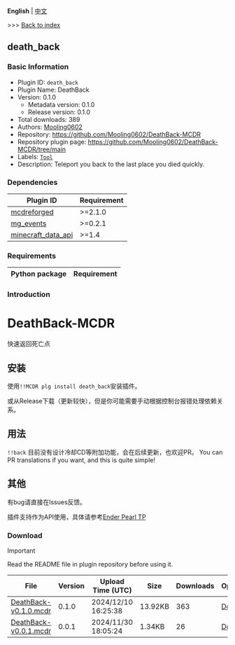 **English** | [中文](readme-zh_cn.md)

\>\>\> [Back to index](/readme.md)

## death_back

### Basic Information

- Plugin ID: `death_back`
- Plugin Name: DeathBack
- Version: 0.1.0
  - Metadata version: 0.1.0
  - Release version: 0.1.0
- Total downloads: 389
- Authors: [Mooling0602](https://github.com/Mooling0602)
- Repository: https://github.com/Mooling0602/DeathBack-MCDR
- Repository plugin page: https://github.com/Mooling0602/DeathBack-MCDR/tree/main
- Labels: [`Tool`](/labels/tool/readme.md)
- Description: Teleport you back to the last place you died quickly.

### Dependencies

| Plugin ID | Requirement |
| --- | --- |
| [mcdreforged](https://github.com/Fallen-Breath/MCDReforged) | \>=2.1.0 |
| [mg_events](/plugins/mg_events/readme.md) | \>=0.2.1 |
| [minecraft_data_api](/plugins/minecraft_data_api/readme.md) | \>=1.4 |

### Requirements

| Python package | Requirement |
| --- | --- |

### Introduction

# DeathBack-MCDR
快速返回死亡点

## 安装
使用`!!MCDR plg install death_back`安装插件。

或从Release下载（更新较快），但是你可能需要手动根据控制台报错处理依赖关系。

## 用法
`!!back`
目前没有设计冷却CD等附加功能，会在后续更新，也欢迎PR。
You can PR translations if you want, and this is quite simple!

## 其他
有bug请直接在Issues反馈。

插件支持作为API使用，具体请参考[Ender Pearl TP](https://github.com/Mooling0602/Ender-Pearl-TP-MCDR)

### Download

> [!IMPORTANT]
> Read the README file in plugin repository before using it.

| File | Version | Upload Time (UTC) | Size | Downloads | Operations |
| --- | --- | --- | --- | --- | --- |
| [DeathBack-v0.1.0.mcdr](https://github.com/Mooling0602/DeathBack-MCDR/releases/tag/0.1.0) | 0.1.0 | 2024/12/10 16:25:38 | 13.92KB | 363 | [Download](https://github.com/Mooling0602/DeathBack-MCDR/releases/download/0.1.0/DeathBack-v0.1.0.mcdr) |
| [DeathBack-v0.0.1.mcdr](https://github.com/Mooling0602/DeathBack-MCDR/releases/tag/0.0.1) | 0.0.1 | 2024/11/30 18:05:24 | 1.34KB | 26 | [Download](https://github.com/Mooling0602/DeathBack-MCDR/releases/download/0.0.1/DeathBack-v0.0.1.mcdr) |

